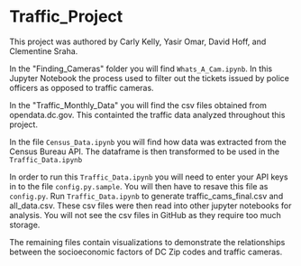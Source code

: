 # Traffic_Project
This project was authored by Carly Kelly, Yasir Omar, David Hoff, and Clementine Sraha.

In the "Finding_Cameras" folder you will find `Whats_A_Cam.ipynb`. In this Jupyter Notebook the process used to filter out the tickets issued by police officers as opposed to traffic cameras.

In the "Traffic_Monthly_Data" you will find the csv files obtained from opendata.dc.gov. This containted the traffic data analyzed throughout this project.

In the file `Census_Data.ipynb` you will find how data was extracted from the Census Bureau API. The dataframe is then transformed to be used in the `Traffic_Data.ipynb`

In order to run this `Traffic_Data.ipynb` you will need to enter your API keys in to the file `config.py.sample`. You will then have to resave this file as `config.py`. Run `Traffic_Data.ipynb` to generate traffic_cams_final.csv and all_data.csv.  These csv files were then read into other jupyter notebooks for analysis. You will not see the csv files in GitHub as they require too much storage. 

The remaining files contain visualizations to demonstrate the relationships between the socioeconomic factors of DC Zip codes and traffic cameras.
